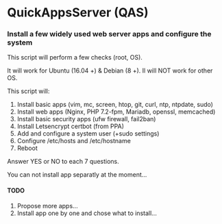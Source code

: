 # QuickAppsServer (QAS)
### Install a few widely used web server apps and configure the system
This script will perform a few checks (root, OS).

It will work for Ubuntu (16.04 +) & Debian (8 +). Il will NOT work for other OS.

This script will:
1. Install basic apps (vim, mc, screen, htop, git, curl, ntp, ntpdate, sudo)
2. Install web apps (Nginx, PHP 7.2-fpm, Mariadb, openssl, memcached)
3. Install basic security apps (ufw firewall, fail2ban)
4. Install Letsencrypt certbot (from PPA)
5. Add and configure a system user (+sudo settings)
6. Configure /etc/hosts and /etc/hostname
7. Reboot

Answer YES or NO to each 7 questions.

You can not install app separatly at the moment...

#### TODO
1. Propose more apps...
2. Install app one by one and chose what to install...
